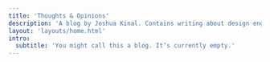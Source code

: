 ```yaml
---
title: 'Thoughts & Opinions'
description: 'A blog by Joshua Kinal. Contains writing about design engineering, semantic code and web standards, and opinions about TV, film, music and books.'
layout: 'layouts/home.html'
intro:
  subtitle: 'You might call this a blog. It’s currently empty.'
---
```


<!-- todo:
- [ ] Set up layouts/feed.html
- [ ] See [blog feeds lesson](https://piccalil.li/course/learn-eleventy-from-scratch/lesson/11/)
- [ ]  Set up partials/page-header.html
- [ ]  Set up partials/post-list.html
- [ ]  Pagination needs a partial
- [ ]  tags need an index page
- [ ]  see [Cascading Data](https://piccalil.li/course/learn-eleventy-from-scratch/lesson/7/#heading-cascading-data) for some more data functionality
todo: \\ -->
